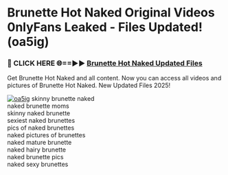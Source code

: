 # Brunette Hot Naked Original Videos 0nlyFans Leaked - Files Updated! (oa5ig)

<h3>🔴 CLICK HERE 🌐==►► <a href="https://tinyurl.com/yckcrads" rel="nofollow">Brunette Hot Naked Updated Files</a></h3>

Get Brunette Hot Naked and all content. Now you can access all videos and pictures of Brunette Hot Naked. New Updated Files 2025!

[![oa5ig](https://i.imgur.com/hpKpOFt.gif)](https://tinyurl.com/yckcrads)
skinny brunette naked<br>
naked brunette moms<br>
skinny naked brunette<br>
sexiest naked brunettes<br>
pics of naked brunettes<br>
naked pictures of brunettes<br>
naked mature brunette<br>
naked hairy brunette<br>
naked brunette pics<br>
naked sexy brunettes